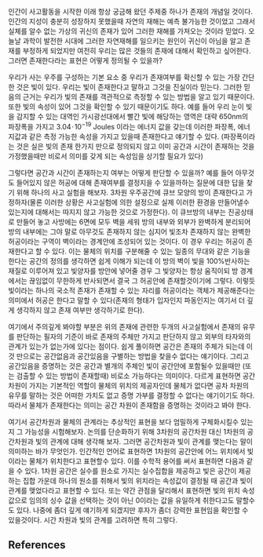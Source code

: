 


인간이 사고활동을 시작한 이래 항상 궁금해 왔던 주제중 하나가 존재의 개념일 것이다. 인간의 지성이 충분히 성장하지 못했을때 자연의 재해는 예측 불가능한 것이었고 그래서 실체를 알수 없는 가상의 귀신의 존재가 있어 그러한 재해를 가져오는 것이라 믿었다. 오늘날 과학이 발전한 시대에 그러한 자연재해를 일으키는 원인이 귀신이 아님을 알고 존재를 부정하게 되었지만 여전히 우리는 많은 것들의 존재에 대해서 확인하고 싶어한다. 그러면 존재한다라는 표현은 어떻게 정의될 수 있을까?

우리가 사는 우주를 구성하는 기본 요소 중 우리가 존재여부를 확신할 수 있는 가장 간단한 것은 빛이 있다. 우리는 빛이 존재한다고 말하고 그것을 진실이라 믿는다. 그러한 믿음의 근거는 우리가 빛의 존재를 객관적으로 측정할 수 있는 방법을 알고 있기 때문이다. 또한 빛의 속성이 있어 그것을 확인할 수 있기 때문이기도 하다. 예를 들어 우리 눈이 빛을 감지할 수 있는 대역인 가시광선대에서 빨간 빛에 해당하는 영역은 대략 650nm의 파장폭을 가지고 $3.04 \!\cdot\! 10^{-19}$ Joules 이라는 에너지 값을 갖는데 이러한 파장폭, 에너지값과 같은 측정 가능한 속성을 가지고 있을때 존재한다고 얘기할 수 있다. (파장폭이라는 것은 실은 빛의 존재 한가지 만으로 정의되지 않고 이미 공간과 시간이 존재하는 것을 가정했을때만 비로서 의미를 갖게 되는 속성임을 상기할 필요가 있다)


그렇다면 공간과 시간이 존재하는지 여부는 어떻게 판단할 수 있을까? 예를 들어 아무것도 들어있지 않은 허공에 대해 존재여부를 결정지을 수 있을까하는 질문에 대한 답을 찾기 위해 하나의 사고 실험을 해보자. 3차원 우주공간에 큐브 모양의 방이 존재한다고 가정하자(물론 이러한 상황은 사고실험에 의한 설정으로 실제 이러한 환경을 만들어낼수 있는지에 대해서는 따지지 않고 가능한 것으로 가정한다). 이 큐브방의 내부는 진공상태로 만들어 놓고 사방에는 6면에 모두 벽을 세워 방의 내부와 외부가 완벽하게 분리되어 방의 내부에는 그야 말로 아무것도 존재하지 않는 심지어 빛조차 존재하지 않는 완벽한 허공이라는 구역이 벽이라는 경계안에 조성되어 있는 것이다. 이 경우 우리는 허공이 존재한다고 할 수 있다. 이는 물체의 위치를 구분해줄 수 있는 일종의 무대와 같은 기능을 한다는 공간의 정의를 생각하면 쉽게 이해가 되는데 이 방의 벽이 빛을 100%반사하는 재질로 이루어져 있고 빛양자를 방안에 넣어줄 경우 그 빛양자는 항상 움직이되 방 경계에서는 끊임없이 무한하게 반사되면서 결국 그 허공안에 존재할것이기에 그렇다. 이렇듯 빛이라는 하나의 국소적 존재가 존재할 수 있는 자리를 허공이라는 객체가 제공해준다는 의미에서 허공은 한다고 말할 수 있다(존재의 형태가 입자인지 파동인지는 여기서 더 깊게 생각하지 않고 존재 여부만 생각하기로 한다).

여기에서 주의깊게 봐야할 부분은 위의 존재에 관련한 두개의 사고실험에서 존재의 유무를 판단하는 필자의 기준이 바로 존재의 주체만 가지고 판단하지 않고 외부의 타자와의 관계가 있는가 없는가에 있다는 점이다. 쉽게 풀이하면 공간은 존재의 주체가 되는데 이것 만으로는 공간없음과 공간있음을 구별하는 방법을 찾을수 없다는 얘기이다. 그리고 공간있음을 증명하는 것은 공간과 별개의 주체인 빛이 공간안에 포함될수 있을때만 (또는 검출할 수 있는 방법이 존재할때) 비로소 가능하다는 의미이다. 다르게 표현하면 공간 차원이 가지는 기본적인 역할이 물체의 위치의 제공자인데 물체가 없다면 공차 차원의 유무를 말하는 것은 어떠한 가치도 없고 증명 가부를 결정할 수 없다는 얘기이기도 하다. 따라서 물체가 존재한다는 의미는 공간 차원이 존재함을 증명하는 것이라고 봐야 한다. 

여기서 공간차원과 물체의 관계라는 추상적인 표현을 보다 엄밀하게 구체화시킬수 있는지 그 가능성을 시험해보자. 논의를 단순화하기 위해 3차원의 공간차원 대신 1차원의 공간차원과 빛의 관계에 대해 생각해 보자. 그러면 공간차원과 빛이 관계를 맺는다는 말이 의미하는 바가 무엇인가. 인간적인 언어로 표현하면 1차원의 공간안에 어느 위치에서 빛이라는 물체가 위치한다고 표현할수 있다. 이를 수학적 용어를 써서 표현하면 다음과 같을 수 있다. 1차원 공간은 실수를 원소로 가지는 실수집합을 제공하고 빛은 공간이 제공하는 집합 가운데 하나의 원소를 취해서 빛의 위치라는 속성값이 결정될 때 공간과 빛이 관계를 맺었다라고 표현할 수 있다. 또는 약간 관점을 달리해서 표현하면 빛의 위치 속성 값으로 임의의 싱수 값을 선택하는 것이 아닌 0이라는 값을 유일하게 취한다고도 말할수도 있다. 나중에 좀더 깊게 얘기하게 되겠지만 후자가 좀더 강력한 표현임을 확인할 수 있을것이다. 시간 차원과 빛의 관계를 고려하면 특히 그렇다.







## References

[^1]: Absolute dimensions are static in the sense that their size or shape never changes by any means.